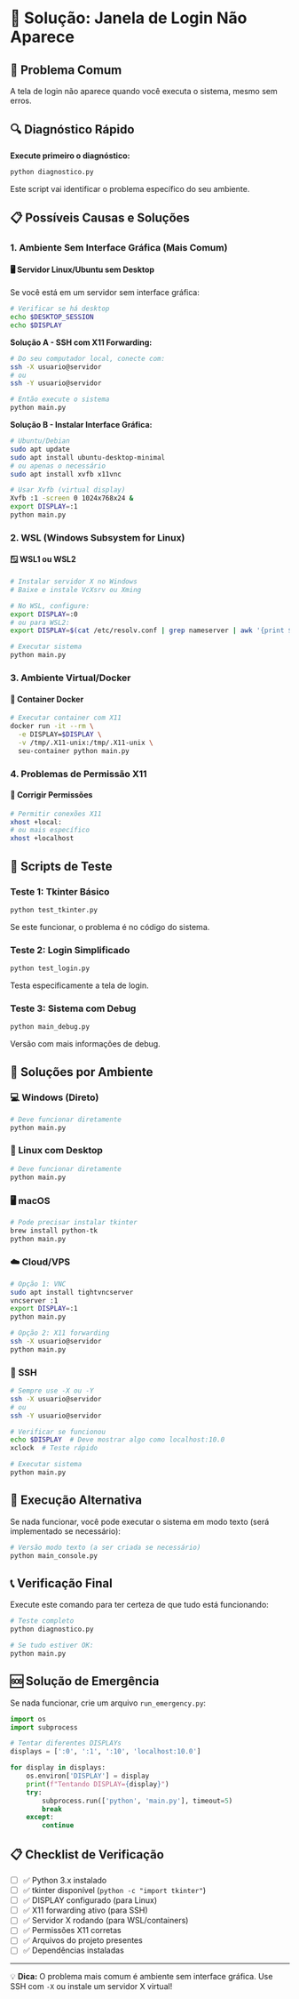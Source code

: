 # 🔧 Solução: Janela de Login Não Aparece

## 🚨 Problema Comum
A tela de login não aparece quando você executa o sistema, mesmo sem erros.

## 🔍 Diagnóstico Rápido

**Execute primeiro o diagnóstico:**
```bash
python diagnostico.py
```

Este script vai identificar o problema específico do seu ambiente.

## 📋 Possíveis Causas e Soluções

### 1. **Ambiente Sem Interface Gráfica (Mais Comum)**

#### 🖥️ **Servidor Linux/Ubuntu sem Desktop**
Se você está em um servidor sem interface gráfica:

```bash
# Verificar se há desktop
echo $DESKTOP_SESSION
echo $DISPLAY
```

**Solução A - SSH com X11 Forwarding:**
```bash
# Do seu computador local, conecte com:
ssh -X usuario@servidor
# ou
ssh -Y usuario@servidor

# Então execute o sistema
python main.py
```

**Solução B - Instalar Interface Gráfica:**
```bash
# Ubuntu/Debian
sudo apt update
sudo apt install ubuntu-desktop-minimal
# ou apenas o necessário
sudo apt install xvfb x11vnc

# Usar Xvfb (virtual display)
Xvfb :1 -screen 0 1024x768x24 &
export DISPLAY=:1
python main.py
```

### 2. **WSL (Windows Subsystem for Linux)**

#### 🪟 **WSL1 ou WSL2**
```bash
# Instalar servidor X no Windows
# Baixe e instale VcXsrv ou Xming

# No WSL, configure:
export DISPLAY=:0
# ou para WSL2:
export DISPLAY=$(cat /etc/resolv.conf | grep nameserver | awk '{print $2}'):0

# Executar sistema
python main.py
```

### 3. **Ambiente Virtual/Docker**

#### 🐳 **Container Docker**
```bash
# Executar container com X11
docker run -it --rm \
  -e DISPLAY=$DISPLAY \
  -v /tmp/.X11-unix:/tmp/.X11-unix \
  seu-container python main.py
```

### 4. **Problemas de Permissão X11**

#### 🔐 **Corrigir Permissões**
```bash
# Permitir conexões X11
xhost +local:
# ou mais específico
xhost +localhost
```

## 🧪 Scripts de Teste

### **Teste 1: Tkinter Básico**
```bash
python test_tkinter.py
```
Se este funcionar, o problema é no código do sistema.

### **Teste 2: Login Simplificado**
```bash
python test_login.py
```
Testa especificamente a tela de login.

### **Teste 3: Sistema com Debug**
```bash
python main_debug.py
```
Versão com mais informações de debug.

## 🎯 Soluções por Ambiente

### **💻 Windows (Direto)**
```bash
# Deve funcionar diretamente
python main.py
```

### **🐧 Linux com Desktop**
```bash
# Deve funcionar diretamente
python main.py
```

### **🖥️ macOS**
```bash
# Pode precisar instalar tkinter
brew install python-tk
python main.py
```

### **☁️ Cloud/VPS**
```bash
# Opção 1: VNC
sudo apt install tightvncserver
vncserver :1
export DISPLAY=:1
python main.py

# Opção 2: X11 forwarding
ssh -X usuario@servidor
python main.py
```

### **🔗 SSH**
```bash
# Sempre use -X ou -Y
ssh -X usuario@servidor
# ou
ssh -Y usuario@servidor

# Verificar se funcionou
echo $DISPLAY  # Deve mostrar algo como localhost:10.0
xclock  # Teste rápido

# Executar sistema
python main.py
```

## 🚀 Execução Alternativa

Se nada funcionar, você pode executar o sistema em modo texto (será implementado se necessário):

```bash
# Versão modo texto (a ser criada se necessário)
python main_console.py
```

## 📞 Verificação Final

Execute este comando para ter certeza de que tudo está funcionando:

```bash
# Teste completo
python diagnostico.py

# Se tudo estiver OK:
python main.py
```

## 🆘 Solução de Emergência

Se nada funcionar, crie um arquivo `run_emergency.py`:

```python
import os
import subprocess

# Tentar diferentes DISPLAYs
displays = [':0', ':1', ':10', 'localhost:10.0']

for display in displays:
    os.environ['DISPLAY'] = display
    print(f"Tentando DISPLAY={display}")
    try:
        subprocess.run(['python', 'main.py'], timeout=5)
        break
    except:
        continue
```

## 📋 Checklist de Verificação

- [ ] ✅ Python 3.x instalado
- [ ] ✅ tkinter disponível (`python -c "import tkinter"`)
- [ ] ✅ DISPLAY configurado (para Linux)
- [ ] ✅ X11 forwarding ativo (para SSH)
- [ ] ✅ Servidor X rodando (para WSL/containers)
- [ ] ✅ Permissões X11 corretas
- [ ] ✅ Arquivos do projeto presentes
- [ ] ✅ Dependências instaladas

---

💡 **Dica:** O problema mais comum é ambiente sem interface gráfica. Use SSH com `-X` ou instale um servidor X virtual!